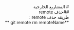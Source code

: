 <div dir=rtl>
# المشاريع الخارجية<br>
##حذف remote<br>
طريقه حذف remote : <br>**git remote rm  remoteName **
</div>